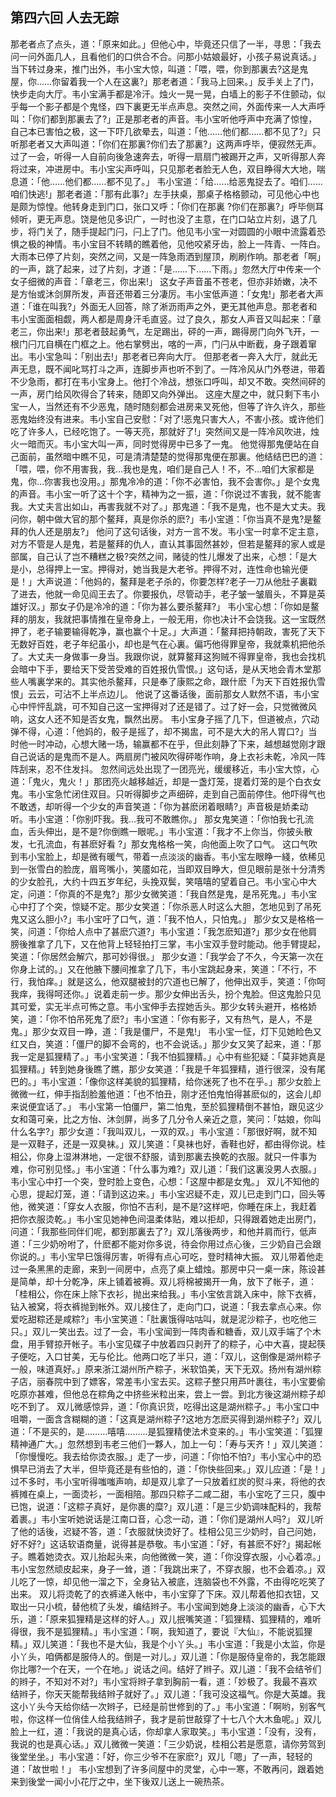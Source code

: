 ## 第四六回 人去无踪

那老者点了点头，道：「原来如此。」但他心中，毕竟还只信了一半，寻思：「我去问一问外面几人，且看他们的口供合不合。问那小姑娘最好，小孩子易说真话。」
当下转过身来，推门出外，韦小宝大惊，叫道：「喂，喂，你到那裏去?这是鬼屋，你……你留着我一个人在这裏?」那老者道：「我马上回来。」反手关上了门，快步走向大厅。韦小宝满手都是冷汗。烛火一晃一晃，白墙上的影子不住颤动，似乎每一个影子都是个鬼怪，四下裏更无半点声息。突然之间，外面传来一人大声呼叫：「你们都到那裏去了?」正是那老者的声音。韦小宝听他呼声中充满了惊惶，自己本已害怕之极，这一下吓几欲晕去，叫道：「他……他们都……都不见了?」只听那老者又大声叫道：「你们在那裏?你们去了那裏?」这两声呼毕，便寂然无声。过了一会，听得一人自前向後急速奔去，听得一扇扇门被踢开之声，又听得那人奔将过来，冲进房中。韦小宝尖声呼叫，只见那老者脸无人色，双目睁得大大地，喘息道：「他……他们都……都不见了。」
韦小宝道：「给……给恶鬼捉去了。咱们……咱们快逃!」那老者道：「那有此事?」左手扶桌，那桌子格格颤动，可见他心中也是颇为惊惶。他转身走到门口，张口又呼：「你们在那裏 ?你们在那裏?」呼毕侧耳倾听，更无声息。饶是他见多识广，一时也没了主意，在门口站立片刻，退了几步，将门关了，随手提起门闩，闩上了门。他见韦小宝一对圆圆的小眼中流露着恐惧之极的神情。韦小宝目不转睛的瞧着他，见他咬紧牙齿，脸上一阵青、一阵白。
大雨本已停了片刻，突然之间，又是一阵急雨洒到屋顶，刷刷作响。那老者「啊」的一声，跳了起来，过了片刻，才道：「是……下……下雨。」忽然大厅中传来一个女子细微的声音：「章老三，你出来!」
这女子声音虽不苍老，但亦非娇嫩，决不是方怡或沐剑屏所发，声音还带着三分凄厉。韦小宝低声道：「女鬼!」那老者大声道：「谁在叫我?」外面无人回答，除了淅沥雨声之外，更无其他声息。那老者和韦小宝面面相觑，两人都是周身汗毛直竖。过了良久，那女人声音又叫起来：「章老三，你出来!」那老者鼓起勇气，左足踢出，砰的一声，踢得房门向外飞开，一根门闩兀自横在门框之上。他右掌劈出，喀的一声，门闩从中断截，身子跟着窜出。韦小宝急叫：「别出去!」那老者已奔向大厅。
但那老者一奔入大厅，就此无声无息，既不闻叱骂打斗之声，连脚步声也听不到了。一阵冷风从门外卷进，带着不少急雨，都打在韦小宝身上。他打个冷战，想张口呼叫，却又不敢。突然间砰的一声，房门给风吹得合了转来，随即又向外弹出。
这座大屋之中，就只剩下韦小宝一人，当然还有不少恶鬼，随时随刻都会进房来叉死他，但等了许久许久，那些恶鬼始终没有进来。韦小宝自己安慰：「对了!恶鬼只害大人，不害小孩。或许他们吃了许多人，已经吃饱了。一等天亮，那就好了!」突然间又是一阵冷风吹进，烛火一暗而灭。韦小宝大叫一声，同时觉得房中已多了一鬼。
他觉得那鬼便站在自己面前，虽然暗中瞧不见，可是清清楚楚的觉得那鬼便在那裏。他结结巴巴的道：「喂，喂，你不用害我，我…我也是鬼，咱们是自己人！不，不…咱们大家都是鬼，你…你害我也没用。」那鬼冷冷的道：「你不必害怕，我不会害你。」是个女鬼的声音。韦小宝一听了这十个字，精神为之一振，道：「你说过不害我，就不能害我。大丈夫言出如山，再害我就不对了。」那鬼道：「我不是鬼，也不是大丈夫。我问你，朝中做大官的那个鳌拜，真是你杀的麽?」韦小宝道：「你当真不是鬼?是鳌拜的仇人还是朋友?」
他问了这句话後，对方一言不发。韦小宝一时拿不定主意，对方不管是人是鬼，若是鳌拜的仇人，直认其事固然甚妙，但若是鳌拜的家人或是部属，自己认了岂不糟糕之极?突然之间，赌徒的性儿爆发了出来，心想：「是大是小，总得押上一宝。押得对，她当我是大老爷。押得不对，连性命也输光便是！」大声说道：「他妈的，鳌拜是老子杀的，你要怎样?老子一刀从他肚子裏戳了进去，他就一命见阎王去了。你要报仇，尽管动手，老子皱一皱眉头，不算是英雄好汉。」那女子仍是冷冷的道：「你为甚么要杀鳌拜?」
韦小宝心想：「你如是鳌拜的朋友，我就把事情推在皇帝身上，一般无用，你也决计不会饶我。这一宝既然押了，老子输要输得乾净，赢也赢个十足。」大声道：「鳌拜把持朝政，害死了天下无数好百姓，老子年纪虽小，却也是气在心裏。偏巧他得罪皇帝，我就乘机把他杀了。大丈夫一身做事一身当。我跟你说，就算鳌拜这狗贼不得罪皇帝，我也会找机会暗中下手，要给天下受苦受难的百姓报仇雪恨。」这句话，是从天地会青木堂那些人嘴裏学来的。其实他杀鳌拜，只是奉了康熙之命，跟什麽「为天下百姓报仇雪恨」云云，可沾不上半点边儿。
他说了这番话後，面前那女人默然不语，韦小宝心中怦怦乱跳，可不知自己这一宝押得对了还是错了。过了好一会，只觉微微风响，这女人还不知是否女鬼，飘然出房。
韦小宝身子摇了几下，但道被点，穴动弹不得，心道：「他妈的，骰子是摇了，却不揭盅，可不是大大的吊人胃口?」当时他一时冲动，心想大赌一场，输赢都不在乎，但此刻静了下来，越想越觉刚才跟自己说话的是鬼而不是人。两扇房门被风吹得砰嘭作响，身上衣衫未乾，冷风一阵阵刮来，忍不住发抖。
忽然间远处出现了一团亮光，缓缓移近，韦小宝大惊，心道：「鬼火，鬼火！」那团亮火越移越近，却是一盏灯笼，提着灯笼的是个白衣女鬼。韦小宝急忙闭住双目。只听得脚步之声细碎，走到自己面前停住。他吓得气也不敢透，却听得一个少女的声音笑道：「你为甚麽闭着眼睛?」声音极是娇柔动听。韦小宝道：「你别吓我。我…我可不敢瞧你。」
那女鬼笑道：「你怕我七孔流血，舌头伸出，是不是?你倒瞧一眼呢。」韦小宝道：「我才不上你当，你披头散发，七孔流血，有甚麽好看 ?」那女鬼格格一笑，向他面上吹了口气。
这口气吹到韦小宝脸上，却是微有暖气，带着一点淡淡的幽香。韦小宝左眼睁一綫，依稀见到一张雪白的脸庞，眉弯嘴小，笑靥如花，当即双目睁大，但见眼前是张十分清秀的少女脸孔，大约十四五岁年纪，头挽双鬓，笑嘻嘻的望着自己。韦小宝心中大定，问道：「你真的不是鬼?」那少女微笑道：「我自然是鬼，是吊死鬼。」韦小宝心中打了个突，惊疑不定。那少女笑道：「你杀恶人时这么大胆，怎地见到了吊死鬼又这么胆小?」韦小宝吁了口气，道：「我不怕人，只怕鬼。」
那少女又是格格一笑，问道：「你给人点中了甚麽穴道?」韦小宝道：「我怎麽知道?」那少女在他肩膀後推拿了几下，又在他背上轻轻拍打三掌，韦小宝双手登时能动。他手臂提起，笑道：「你居然会解穴，那可妙得很。」
那少女道：「我学会了不久，今天第一次在你身上试的。」又在他腋下腰间推拿了几下，韦小宝跳起身来，笑道：「不行，不行，我怕痒。」就是这么，他双腿被封的穴道也已解了，他伸出双手，笑道：「你呵我痒，我得呵还你。」说着走前一步。那少女伸出舌头，扮个鬼脸。但这鬼脸只见其可爱，实无半点可怖之意。韦小宝伸手去捏她舌头。那少女转头避开，格格娇笑，道：「你不怕吊死鬼了麽?」韦小宝道：「你有影子，又有热气，是人，不是鬼。」那少女双目一睁，道：「我是僵尸，不是鬼!」
韦小宝一怔，灯下见她睑色又红又白，笑道：「僵尸的脚不会弯的，也不会说话。」那少女又笑了起来，道：「那我一定是狐狸精了。」韦小宝笑道：「我不怕狐狸精。」心中有些犯疑：「莫非她真是狐狸精。」转到她身後瞧了瞧，那少女笑道：「我是千年狐狸精，道行很深，没有尾巴的。」韦小宝道：「像你这样美貌的狐狸精，给你迷死了也不在乎。」那少女脸上微微一红，伸手指刮脸羞他道：「也不怕丑，刚才还怕鬼怕得甚麽似的，这会儿却来说便宜话了。」
韦小宝第一怕僵尸，第二怕鬼，至於狐狸精倒不甚怕，跟见这少女和蔼可亲，比之方怡、沐剑屏，尚多了几分令人亲近之意，笑问：「姑娘，你叫什么名字?」那少女道：「我叫双儿，一双的双。」韦小宝道：「那很好啊，就不知是一双鞋子，还是一双臭袜。」双儿笑道：「臭袜也好，香鞋也好，都由得你说。桂相公，你身上湿淋淋地，一定很不舒服，请到那裏去换乾的衣服。就只一件事为难，你可别见怪。」韦小宝道：「什么事为难?」双儿道：「我们这裏没男人衣服。」韦小宝心中打一个突，登时脸上变色，心想：「这屋中都是女鬼。」
双儿不知他的心思，提起灯笼，道：「请到这边来。」韦小宝迟疑不走，双儿已走到门口，回头等他，微笑道：「穿女人衣服，你怕不吉利，是不是?这样吧，你睡在床上，我赶着把你衣服烫乾。」韦小宝见她神色间温柔体贴，难以拒却，只得跟着她走出房门，问道：「我那些同伴们呢，都到那裏去了?」双儿落後两步，和他并肩而行，低声道：「三少奶吩咐了，什麽都不能对你多说，待会你用过点心後，三少奶自己会跟你说的。」韦小宝早巳饿得厉害，听得有点心可吃，登时精神大振。
双儿带着他走过一条黑黑的走廊，来到一间房中，点亮了桌上蜡烛。那房中只一桌一床，陈设甚是简单，却十分乾净，床上铺着被褥。双儿将棉被揭开一角，放下了帐子，道：「桂相公，你在床上除下衣衫，抛出来给我。」韦小宝依言跳入床中，除下衣裤，钻入被窝，将衣裤抛到帐外。双儿接住了，走向门口，说道：「我去拿点心来。你爱吃甜粽还是咸粽?」韦小宝笑道：「肚裏饿得咕咕叫，就是泥沙粽子，也吃他三只。」双儿一笑出去。过了一会，韦小宝闻到一阵肉香和糖香，双儿双手端了个木盘，用手臂掠开帐子。韦小宝见碟子中放着四只剥开了的粽子，心中大喜，提起筷子便吃，入口甘美，无与伦比。他两口吃了半只，道：「双儿，这倒像是湖州粽子一般，味道真好。」原来浙江湖州所产粽子，米软馅美，天下无双。扬州有湖州粽子店，丽春院中到了嫖客，常差韦小宝去买。这粽子整只用芦叶裹往，韦小宝要偷吃原亦甚难，但他总在粽角之中挤些米粒出来，尝上一尝。到北方後这湖州粽子却吃不到了。
双儿微感惊异，道：「你真识货，吃得出这是湖州粽子。」韦小宝口中咀嚼，一面含含糊糊的道：「这真是湖州粽子?这地方怎麽买得到湖州粽子?」双儿道：「不是买的，是………嘻嘻………是狐狸精使法术变来的。」韦小宝笑道：「狐狸精神通广大。」忽然想到韦老三他们一夥人，加上一句：「寿与天齐！」双儿笑道：「你慢慢吃。我去给你烫衣服。」走了一步，问道：「你怕不怕?」韦小宝心中的恐惧早已消去了大半，但毕竟还是有些怕的，道：「你快些回来。」双儿应道：「是！」过不多时，韦小宝听得嗤嗤声响，却是双儿拿了一只放着红炭的熨斗来，将他的衣裤摊在桌上，一面烫衫，一面相陪。那四只粽子二咸二甜，韦小宝吃了三只，腹中已饱，说道：「这粽子真好，是你裹的糜?」双儿道：「是三少奶调味配料的，我帮着裹。」韦小宝听她说话是江南口音，心念一动，道：「你们是湖州人吗?」
双儿听了他的话後，迟疑不答，道：「衣服就快烫好了。桂相公见三少奶时，自己问她，好不好?」这话软语商量，说得甚是恭敬。韦小宝道：「好，有甚麽不好?」揭起帐子。瞧着她烫衣。双儿抬起头来，向他微微一笑，道：「你没穿衣服，小心着凉。」韦小宝忽然顽皮起来，身子一耸，道：「我跳出来了，不穿衣服，也不会着凉。」双儿吃了一惊，却见他一溜之下，全身钻入被底，连脑袋也不外露，不由得吃吃笑了出来。
双儿将烫乾了的衣裤递入帐中，韦小宝穿了下床。双儿帮着他扣衣钮，又取出一只小梳，替他梳了头发，编结辫子。韦小宝闻到她身上淡淡的幽香，心下大乐，道：「原来狐狸精是这样的好人。」双儿抿嘴笑道：「狐狸精、狐狸精的，难听得很，我不是狐狸精。」韦小宝道：「啊，我知道了，要说『大仙』，不能说狐狸精。」双儿笑道：「我也不是大仙，我是个小丫头。」韦小宝道：「我是小太监，你是小丫头，咱俩都是服侍人的。倒是一对儿。」双儿道：「你是服侍皇帝的，我怎能跟你比哪?一个在天，一个在地。」说话之间。结好了辫子。双儿道：「我不会结爷们的辫子，不知对不对?」韦小宝将辫子拿到胸前一看，道：「妙极了。我最不喜欢结辫子，你天天能帮我结辫子就好了。」双儿道：「我可没这福气。你是大英雄。我这小丫头今天给你结一次辫子，已经是前世修到的了。」韦小宝道：「啊哟，别客气啦，你这样一位俏佳人给我结辫子，我才是前世敲穿了十七八个大木鱼呢。」双儿脸上一红，道：「我说的是真心话，你却拿人家取笑。」韦小宝道：「没有，没有，我说的也是真心话。」双儿微微一笑道：「三少奶说，桂相公若是愿意，请你劳驾到後堂坐坐。」韦小宝道：「好，你三少爷不在家麽?」双儿「嗯」了一声，轻轻的道：「故世啦！」
韦小宝想到了许多间屋中的灵堂，心中一寒，不敢再问，跟着她来到後堂一闻小小花厅之中，坐下後双儿送上一碗热茶。